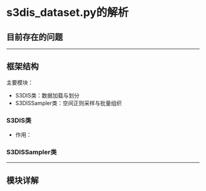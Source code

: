 # s3dis_dataset.py的解析
## 目前存在的问题

---
## 框架结构  
主要模块：
- S3DIS类：数据加载与划分
- S3DISSampler类：空间正则采样与批量组织  
### S3DIS类
- 作用：
### S3DISSampler类
---
##  模块详解

